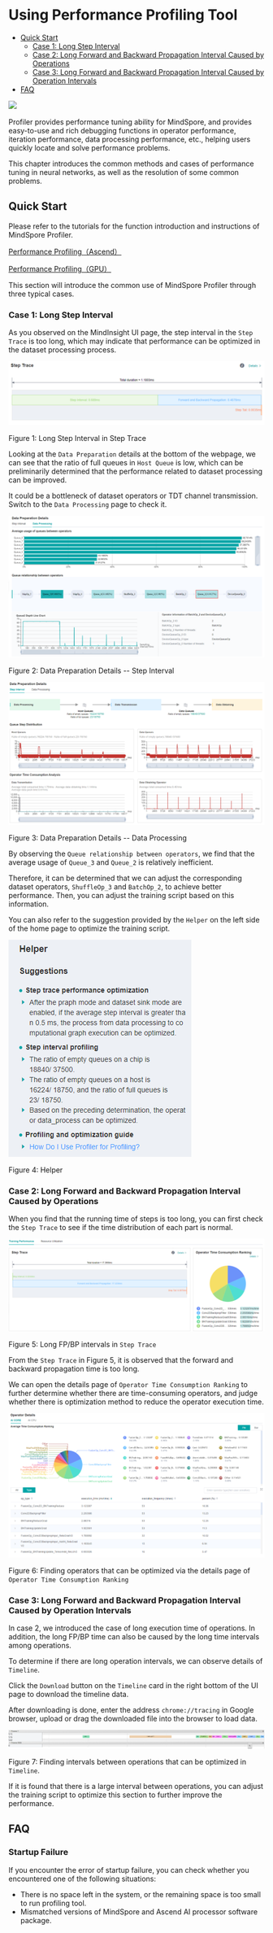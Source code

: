 # Using Performance Profiling Tool

<!-- TOC -->

- [Quick Start](#quick-start)
    - [Case 1: Long Step Interval](#case-1-long-step-interval)
    - [Case 2: Long Forward and Backward Propagation Interval Caused by Operations](#case-2-long-forward-and-backward-propagation-interval-caused-by-operations)
    - [Case 3: Long Forward and Backward Propagation Interval Caused by Operation Intervals](#case-3-long-forward-and-backward-propagation-interval-caused-by-operation-intervals)
- [FAQ](#faq)

<!-- /TOC -->

<a href="https://gitee.com/mindspore/docs/blob/master/docs/mindspore/migration_guide/source_en/performance_optimization.md" target="_blank"><img src="https://gitee.com/mindspore/docs/raw/master/resource/_static/logo_source.png"></a>

Profiler provides performance tuning ability for MindSpore, and provides easy-to-use and rich debugging functions in operator performance, iteration performance, data processing performance, etc., helping users quickly locate and solve performance problems.

This chapter introduces the common methods and cases of performance tuning in neural networks, as well as the resolution of some common problems.

## Quick Start

Please refer to the tutorials for the function introduction and instructions of MindSpore Profiler.

[Performance Profiling（Ascend）](https://www.mindspore.cn/mindinsight/docs/en/master/performance_profiling_ascend.html)

[Performance Profiling（GPU）](https://www.mindspore.cn/mindinsight/docs/en/master/performance_profiling_gpu.html)

This section will introduce the common use of MindSpore Profiler through three typical cases.

### Case 1: Long Step Interval

As you observed on the MindInsight UI page, the step interval in the ```Step Trace``` is too long, which may indicate that performance can be optimized in the dataset processing process.

![long_step_interval](images/profiler_case1_long_step_interval.png)

Figure 1: Long Step Interval in Step Trace

Looking at the ```Data Preparation``` details at the bottom of the webpage, we can see that the ratio of full queues in ```Host Queue``` is low, which can be preliminarily determined that the performance related to dataset processing can be improved.

It could be a bottleneck of dataset operators or TDT channel transmission. Switch to the ```Data Processing``` page to check it.

![dataset_process_step_interval](images/profiler_case1_dataset_process_step_interval.png)

Figure 2: Data Preparation Details -- Step Interval

![data_processing](images/profiler_case1_data_processing.png)

Figure 3: Data Preparation Details -- Data Processing

By observing the ```Queue relationship between operators```, we find that the average usage of ```Queue_3``` and ```Queue_2``` is relatively inefficient.

Therefore, it can be determined that we can adjust the corresponding dataset operators, ```ShuffleOp_3``` and ```BatchOp_2```, to achieve better performance. Then, you can adjust the training script based on this information.

You can also refer to the suggestion provided by the ```Helper``` on the left side of the home page to optimize the training script.

![profiler_helper](images/profiler_case1_helper.png)

Figure 4: Helper

### Case 2: Long Forward and Backward Propagation Interval Caused by Operations

When you find that the running time of steps is too long, you can first check the ```Step Trace``` to see if the time distribution of each part is normal.

![long_fp_bp](images/profiler_case2_long_fp_bp.png)

Figure 5: Long FP/BP intervals in ```Step Trace```

From the ```Step Trace``` in Figure 5, it is observed that the forward and backward propagation time is too long.

We can open the details page of ```Operator Time Consumption Ranking``` to further determine whether there are time-consuming operators, and judge whether there is optimization method to reduce the operator execution time.

![operator_details](images/profiler_case2_operator_details.png)

Figure 6: Finding operators that can be optimized via the details page of ```Operator Time Consumption Ranking```

### Case 3: Long Forward and Backward Propagation Interval Caused by Operation Intervals

In case 2, we introduced the case of long execution time of operations. In addition, the long FP/BP time can also be caused by the long time intervals among operations.

To determine if there are long operation intervals, we can observe details of ```Timeline```.

Click the ```Download``` button on the ```Timeline``` card in the right bottom of the UI page to download the timeline data.

After downloading is done, enter the address ```chrome://tracing``` in Google browser, upload or drag the downloaded file into the browser to load data.

![timeline](images/profiler_case3_timeline.png)

Figure 7: Finding intervals between operations that can be optimized in ```Timeline```.

If it is found that there is a large interval between operations, you can adjust the training script to optimize this section to further improve the performance.

## FAQ

### Startup Failure

If you encounter the error of startup failure, you can check whether you encountered one of the following situations:

- There is no space left in the system, or the remaining space is too small to run profiling tool.
- Mismatched versions of MindSpore and Ascend AI processor software package.
